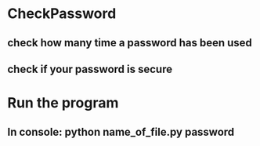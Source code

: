 # CheckPassword
##  check how many time a password has been used
##  check if your password is secure

# Run the program
## In console: python name_of_file.py password
